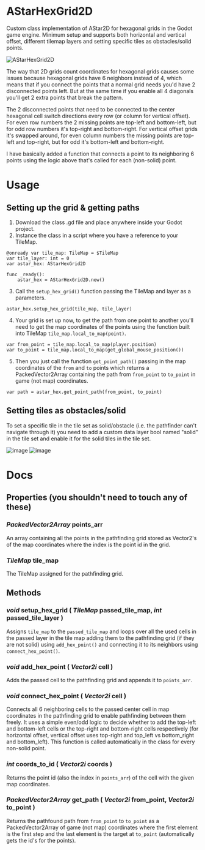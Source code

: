 # AStarHexGrid2D
Custom class implementation of AStar2D for hexagonal grids in the Godot game engine.
Minimum setup and supports both horizontal and vertical offset, different tilemap layers and setting specific tiles as obstacles/solid points.

![AStarHexGrid2D](https://github.com/OmarQurashi868/a-star-hex-grid-2d/assets/96021536/49f3e314-5f54-4e63-a6f0-469ba06043ce)

The way that 2D grids count coordinates for hexagonal grids causes some issues because hexagonal grids have 6 neighbors instead of 4, which means that if you connect the points that a normal grid needs you'd have 2 disconnected points left. But at the same time if you enable all 4 diagonals you'll get 2 extra points that break the pattern. 

The 2 disconnected points that need to be connected to the center hexagonal cell switch directions every row (or column for vertical offset). For even row numbers the 2 missing points are top-left and bottom-left, but for odd row numbers it's top-right and bottom-right. For vertical offset grids it's swapped around, for even column numbers the missing points are top-left and top-right, but for odd it's bottom-left and bottom-right.

I have basically added a function that connects a point to its neighboring 6 points using the logic above that's called for each (non-solid) point.

# Usage

## Setting up the grid & getting paths

1. Download the class .gd file and place anywhere inside your Godot project.
2. Instance the class in a script where you have a reference to your TileMap.
```gdscript
@onready var tile_map: TileMap = $TileMap
var tile_layer: int = 0
var astar_hex: AStarHexGrid2D

func _ready():
	astar_hex = AStarHexGrid2D.new()
```
3. Call the `setup_hex_grid()` function passing the TileMap and layer as a parameters.
```gdscript
astar_hex.setup_hex_grid(tile_map, tile_layer)
```
4. Your grid is set up now, to get the path from one point to another you'll need to get the map coordinates of the points using the function built into TileMap `tile_map.local_to_map(point)`.
```gdscript
var from_point = tile_map.local_to_map(player.position)
var to_point = tile_map.local_to_map(get_global_mouse_position())
```
5. Then you just call the function `get_point_path()` passing in the map coordinates of the `from` and `to` points which returns a PackedVector2Array containing the path from `from_point` to `to_point` in game (not map) coordinates.
```gdscript
var path = astar_hex.get_point_path(from_point, to_point)
```

## Setting tiles as obstacles/solid
To set a specific tile in the tile set as solid/obstacle (i.e. the pathfinder can't navigate through it) you need to add a custom data layer bool named "solid" in the tile set and enable it for the solid tiles in the tile set.

![image](https://github.com/OmarQurashi868/a-star-hex-grid-2d/assets/96021536/43c84f83-8f62-4bee-94f2-d2722c9a41b8)
![image](https://github.com/OmarQurashi868/a-star-hex-grid-2d/assets/96021536/aaf30572-c8be-433c-afbc-f7b75dbf465a)

# Docs
## Properties (you shouldn't need to touch any of these)
### _PackedVector2Array_ points_arr
An array containing all the points in the pathfinding grid stored as Vector2's of the map coordinates where the index is the point id in the grid.

### _TileMap_ tile_map
The TileMap assigned for the pathfinding grid.

## Methods
### _void_ setup_hex_grid ( _TileMap_ passed_tile_map, _int_ passed_tile_layer )
Assigns `tile_map` to the `passed_tile_map` and loops over all the used cells in the passed layer in the tile map adding them to the pathfinding grid (if they are not solid) using `add_hex_point()` and connecting it to its neighbors using `connect_hex_point()`.

### _void_ add_hex_point ( _Vector2i_ cell )
Adds the passed cell to the pathfinding grid and appends it to `points_arr`.

### _void_ connect_hex_point ( _Vector2i_ cell )
Connects all 6 neighboring cells to the passed center cell in map coordinates in the pathfinding grid to enable pathfinding between them freely. It uses a simple even/odd logic to decide whether to add the top-left and bottom-left cells or the top-right and bottom-right cells respectively (for horizontal offset, vertical offset uses top-right and top_left vs bottom_right and bottom_left).
This function is called automatically in the class for every non-solid point.

### _int_ coords_to_id ( _Vector2i_ coords )
Returns the point id (also the index in `points_arr`) of the cell with the given map coordinates.

### _PackedVector2Array_ get_path ( _Vector2i_ from_point, _Vector2i_ to_point )
Returns the pathfound path from `from_point` to `to_point` as a PackedVector2Array of game (not map) coordinates where the first element is the first step and the last element is the target at `to_point` (automatically gets the id's for the points).
